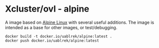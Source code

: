 # Xcluster/ovl - alpine

A image based on [Alpine Linux](https://www.alpinelinux.org/) with
several useful additions. The image is intended as a base for other
images, or test/debugging.

```
docker build -t docker.io/uablrek/alpine:latest .
docker push docker.io/uablrek/alpine:latest
```
